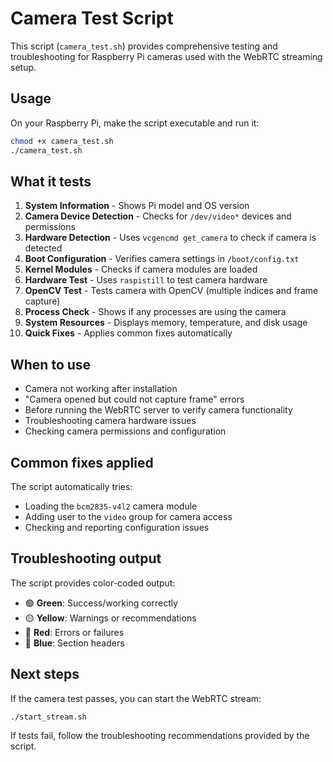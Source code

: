 # Camera Test Script

This script (`camera_test.sh`) provides comprehensive testing and troubleshooting for Raspberry Pi cameras used with the WebRTC streaming setup.

## Usage

On your Raspberry Pi, make the script executable and run it:

```bash
chmod +x camera_test.sh
./camera_test.sh
```

## What it tests

1. **System Information** - Shows Pi model and OS version
2. **Camera Device Detection** - Checks for `/dev/video*` devices and permissions
3. **Hardware Detection** - Uses `vcgencmd get_camera` to check if camera is detected
4. **Boot Configuration** - Verifies camera settings in `/boot/config.txt`
5. **Kernel Modules** - Checks if camera modules are loaded
6. **Hardware Test** - Uses `raspistill` to test camera hardware
7. **OpenCV Test** - Tests camera with OpenCV (multiple indices and frame capture)
8. **Process Check** - Shows if any processes are using the camera
9. **System Resources** - Displays memory, temperature, and disk usage
10. **Quick Fixes** - Applies common fixes automatically

## When to use

- Camera not working after installation
- "Camera opened but could not capture frame" errors
- Before running the WebRTC server to verify camera functionality
- Troubleshooting camera hardware issues
- Checking camera permissions and configuration

## Common fixes applied

The script automatically tries:
- Loading the `bcm2835-v4l2` camera module
- Adding user to the `video` group for camera access
- Checking and reporting configuration issues

## Troubleshooting output

The script provides color-coded output:
- 🟢 **Green**: Success/working correctly
- 🟡 **Yellow**: Warnings or recommendations
- 🔴 **Red**: Errors or failures
- 🔵 **Blue**: Section headers

## Next steps

If the camera test passes, you can start the WebRTC stream:
```bash
./start_stream.sh
```

If tests fail, follow the troubleshooting recommendations provided by the script.
